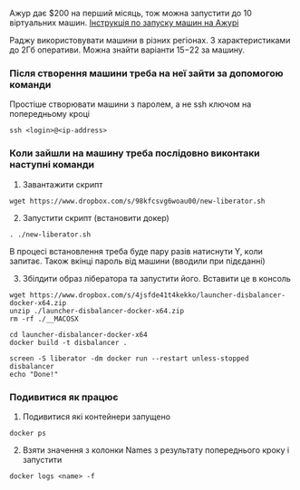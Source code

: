 Ажур дає $200 на перший місяць, тож можна запустити до 10 віртуальних машин.
[Інструкція по запуску машин на Ажурі](https://dou.ua/forums/topic/36795)

Раджу використовувати машини в різних регіонах. З характеристиками до 2Гб оперативи. Можна знайти варіанти $15-$22 за машину.

### Після створення машини треба на неї зайти за допомогою команди

Простіше створювати машини з паролем, а не ssh ключом на попередньому кроці

```
ssh <login>@<ip-address>
```

### Коли зайшли на машину треба послідовно виконтаки наступні команди

1. Завантажити скрипт

```
wget https://www.dropbox.com/s/98kfcsvg6woau00/new-liberator.sh
```

2. Запустити скрипт (встановити докер)

```
. ./new-liberator.sh
```

В процесі встановлення треба буде пару разів натиснути Y, коли запитає. Також вкінці пароль від машини (вводили при підєданні)

3. Збілдити образ лібератора та запустити його. Вставити це в консоль

```
wget https://www.dropbox.com/s/4jsfde41t4kekko/launcher-disbalancer-docker-x64.zip
unzip ./launcher-disbalancer-docker-x64.zip
rm -rf ./__MACOSX

cd launcher-disbalancer-docker-x64
docker build -t disbalancer .

screen -S liberator -dm docker run --restart unless-stopped disbalancer
echo "Done!"
```

### Подивитися як працює

1. Подивитися які контейнери запущено

```
docker ps
```

2. Взяти значення з колонки Names з результату попереднього кроку і запустити

```
docker logs <name> -f
```

